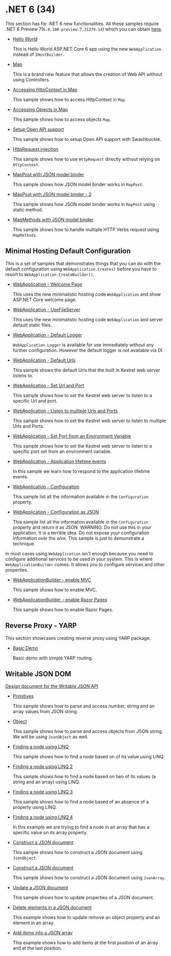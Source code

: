 # .NET 6 (34)

This section has for .NET 6 new functionalities. All these samples require .NET 6 Preview 7(`6.0.100-preview.7.21379.14`) which you can obtain [here](https://dotnet.microsoft.com/download/dotnet/6.0).

* [Hello World](hello-world)
  
  This is Hello World ASP.NET Core 6 app using the new `WebApplication` instead of `IHostBuilder`.

* [Map](map)

  This is a brand new feature that allows the creation of Web API without using Controllers.
  
* [Accessing HttpContext in Map](map-2)

  This sample shows how to access HttpContext in `Map`.

* [Accessing Objects in Map](map-3)

  This sample shows how to access objects `Map`.

* [Setup Open API support](map-4)

  This sample shows how to setup Open API support with Swashbuckle.

* [HttpRequest injection](map-5)

  This sample shows how to use `HttpRequest` directly without relying on `HttpContext`.

* [MapPost with JSON model binder](map-post)

  This sample shows how JSON model binder works in `MapPost`.

* [MapPost with JSON model binder - 2](map-post-2)

  This sample shows how JSON model binder works in `MapPost` using static method.

* [MapMethods with JSON model binder](map-methods)

  This sample shows how to handle multiple HTTP Verbs request using `MapMethods`.

## Minimal Hosting Default Configuration

  This is a set of samples that demonstrates things that you can do with the default configuration using `WebApplication.Create()` before you have to resort to `WebApplication.CreateBuilder()`. 

  * [WebApplication - Welcome Page](web-application)

    This uses the new minimalistic hosting code `WebApplication` and show ASP.NET Core welcome page.

  * [WebApplication - UseFileServer](web-application-2)

    This uses the new minimalistic hosting code `WebApplication` and server default static files.

  * [WebApplication - Default Logger](web-application-3)

    `WebApplication.Logger` is available for use immediately without any further configuration. However the default logger is not available via DI.

  * [WebApplication - Default Urls](web-application-4)

    This sample shows the default Urls that the built in Kestrel web server listens to.
    
  * [WebApplication - Set Url and Port](web-application-5)

    This sample shows how to set the Kestrel web server to listen to a specific Url and port.

  * [WebApplication - Listen to multiple Urls and Ports](web-application-9)

    This sample shows how to set the Kestrel web server to listen to multiple Urls and Ports.

  * [WebApplication - Set Port from an Environment Variable](web-application-10)

    This sample shows how to set the Kestrel web server to listen to a specific port set from an environment variable.

  * [WebApplication - Application lifetime events](web-application-6)

    In this sample we learn how to respond to the application lifetime events.

  * [WebApplication - Configuration](web-application-7)

    This sample list all the information available in the `Configuration` property. 

  * [WebApplication - Configuration as JSON](web-application-8)

    This sample list all the information available in the `Configuration` property and return it as JSON. WARNING: Do not use this in your application. It is a terrible idea. Do not expose your configuration information over the wire. This sample is just to demonstrate a technique. 

In most cases using ```WebApplication``` isn't enough because you need to configure additional services to be used in your system. This is where ```WebApplicationBuilder``` comes. It allows you to configure services and other properties.

  * [WebApplicationBuilder - enable MVC](web-application-builder)

    This sample shows how to enable MVC.

  * [WebApplicationBuilder - enable Razor Pages](web-application-builder-2)

    This sample shows how to enable Razor Pages.

## Reverse Proxy - YARP
This section showcases creating reverse proxy using YARP package.
* [Basic Demo](yarp/basic-demo)

  Basic demo with simple YARP routing.

## Writable JSON DOM

   [Design document for the Writable JSON API](https://github.com/dotnet/designs/blob/main/accepted/2020/serializer/WriteableDomAndDynamic.md)

* [Primitives](json/json-12)
  
  This sample shows how to parse and access number, string and an array values from JSON string.

* [Object](json/json-13)

  This sample shows how to parse and access objects from JSON string. We will be using `JsonObject` as well.

* [Finding a node using LINQ](json/json-14)

  This sample shows how to find a node based on of its value using LINQ.

* [Finding a node using LINQ 2](json/json-15)

  This sample shows how to find a node based on two of its values (a string and an array) using LINQ.

* [Finding a node using LINQ 3](json/json-16)

  This sample shows how to find a node based of an absence of a property using LINQ.

* [Finding a node using LINQ 4](json/json-17)

  In this example we are trying to find a node in an array that has a specific value on its array property.

* [Construct a JSON document](json/json-18)

  This sample shows how to construct a JSON document using `JsonObject`.

* [Construct a JSON document](json/json-19)

  This sample shows how to construct a JSON document using `JsonArray`.

* [Update a JSON document](json/json-20)

  This sample shows how to update properties of a JSON document.

* [Delete elements in a JSON document](json/json-21)

  This example shows how to update remove an object property and an element in an array.

* [Add items into a JSON array](json/json-22)
  
  This example shows how to add items at the first position of an array and at the last position.
